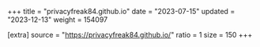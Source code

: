 +++
title = "privacyfreak84.github.io"
date = "2023-07-15"
updated = "2023-12-13"
weight = 154097

[extra]
source = "https://privacyfreak84.github.io/"
ratio = 1
size = 150
+++
